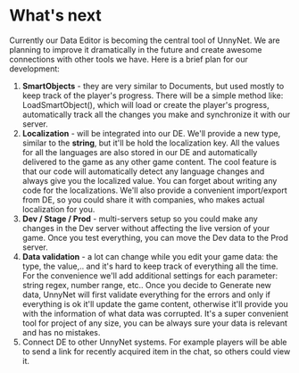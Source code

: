 # What's next

Currently our Data Editor is becoming the central tool of UnnyNet. We are planning to improve it dramatically in the future and create awesome connections with other tools we have. Here is a brief plan for our development:

1. **SmartObjects** - they are very similar to Documents, but used mostly to keep track of the player's progress. There will be a simple method like: LoadSmartObject<Type>(), which will load or create the player's progress, automatically track all the changes you make and synchronize it with our server.
2. **Localization** - will be integrated into our DE. We'll provide a new type, similar to the **string**, but it'll be hold the localization key. All the values for all the languages are also stored in our DE and automatically delivered to the game as any other game content. The cool feature is that our code will automatically detect any language changes and always give you the localized value. You can forget about writing any code for the localizations. We'll also provide a convenient import/export from DE, so you could share it with companies, who makes actual localization for you.
3. **Dev / Stage / Prod** - multi-servers setup so you could make any changes in the Dev server without affecting the live version of your game. Once you test everything, you can move the Dev data to the Prod server.
4. **Data validation** - a lot can change while you edit your game data: the type, the value,.. and it's hard to keep track of everything all the time. For the convenience we'll add additional settings for each parameter: string regex, number range, etc.. Once you decide to Generate new data, UnnyNet will first validate everything for the errors and only if everything is ok it'll update the game content, otherwise it'll provide you with the information of what data was corrupted. It's a super convenient tool for project of any size, you can be always sure your data is relevant and has no mistakes.
5. Connect DE to other UnnyNet systems. For example players will be able to send a link for recently acquired item in the chat, so others could view it.
